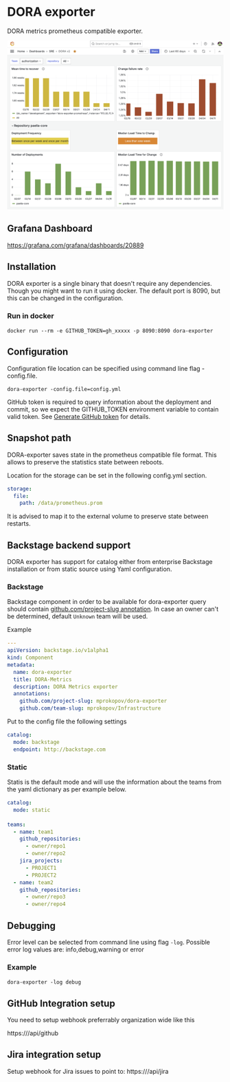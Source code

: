 # DORA exporter

DORA metrics prometheus compatible exporter.

![Grafana Dashboard Screenshot](/images/screenshot.png "Grafana Dashboard")

## Grafana Dashboard

https://grafana.com/grafana/dashboards/20889

## Installation

DORA exporter is a single binary that doesn't require any dependencies. Though you might want to run it using docker.
The default port is 8090, but this can be changed in the configuration.

### Run in docker

```shell
docker run --rm -e GITHUB_TOKEN=gh_xxxxx -p 8090:8090 dora-exporter
```

## Configuration

Configuration file location can be specified using command line flag -config.file.

```shell
dora-exporter -config.file=config.yml
```

GitHub token is required to query information about the deployment and commit, so we expect the GITHUB_TOKEN environment variable to contain valid token. See [Generate GitHub token](https://docs.github.com/en/authentication/keeping-your-account-and-data-secure/creating-a-personal-access-token) for details.

## Snapshot path

DORA-exporter saves state in the prometheus compatible file format. This allows to preserve the statistics state between reboots.

Location for the storage can be set in the following config.yml section.

```yaml
storage:
  file:
    path: /data/prometheus.prom
```

It is advised to map it to the external volume to preserve state between restarts.

## Backstage backend support

DORA exporter has support for catalog either from enterprise Backstage installation or from static source using Yaml configuration.

### Backstage

Backstage component in order to be available for dora-exporter query should contain [github.com/project-slug annotation](https://backstage.io/docs/features/software-catalog/well-known-annotations#githubcomproject-slug).
In case an owner can't be determined, default `Unknown` team will be used.

Example

```yaml
---
apiVersion: backstage.io/v1alpha1
kind: Component
metadata:
  name: dora-exporter
  title: DORA-Metrics
  description: DORA Metrics exporter
  annotations:
    github.com/project-slug: mprokopov/dora-exporter
    github.com/team-slug: mprokopov/Infrastructure
```

Put to the config file the following settings

```yaml
catalog:
  mode: backstage
  endpoint: http://backstage.com
```

### Static

Statis is the default mode and will use the information about the teams from the yaml dictionary as per example below.

```yaml
catalog:
  mode: static

teams:
  - name: team1
    github_repositories:
      - owner/repo1
      - owner/repo2
    jira_projects:
      - PROJECT1
      - PROJECT2
  - name: team2
    github_repositories:
      - owner/repo3
      - owner/repo4
```

## Debugging

Error level can be selected from command line using flag `-log`.
Possible error log values are: info,debug,warning or error

### Example

```shell
dora-exporter -log debug
```

## GitHub Integration setup

You need to setup webhook preferrably organization wide like this

https://<dora-exporter-url>/api/github

## Jira integration setup

Setup webhook for Jira issues to point to:
https://<dora-exporter-url>/api/jira
